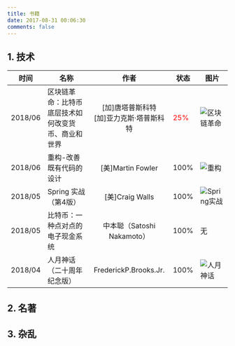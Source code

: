 ```yaml
---
title: 书籍
date: 2017-08-31 00:06:30
comments: false
---
```


## 1. 技术

时间|名称|作者|状态|图片
:--:|----|:--:|----|----
2018/06|区块链革命：比特币底层技术如何改变货币、商业和世界|[加]唐塔普斯科特 <br/> [加]亚力克斯·塔普斯科特|<span style="color:red;">25%</span>|![区块链革命](/images/books/区块链革命.png)
2018/06|重构-改善既有代码的设计|[美]Martin Fowler|100%|![重构](/images/books/重构.png)
2018/05|Spring 实战（第4版）|[美]Craig Walls|100%|![Spring实战](/images/books/Spring实战.png)
2018/05|比特币：一种点对点的电子现金系统|中本聪（Satoshi Nakamoto）|100%|无
2018/04|人月神话（二十周年纪念版）|FrederickP.Brooks.Jr.|100%|![人月神话](/images/books/人月神话.png)

## 2. 名著

## 3. 杂乱